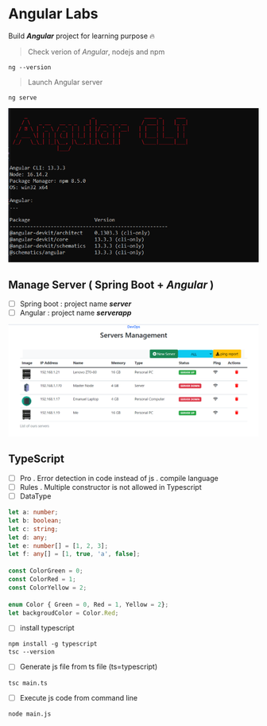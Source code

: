 # Angular Labs
Build ***Angular*** project for learning purpose 🔥

> Check verion of *Angular*, nodejs and npm
```
ng --version
```
> Launch Angular server
```
ng serve
```
![ng --version](ng-version.png "Angular version")

## Manage Server ( Spring Boot + *Angular* )
- [ ] Spring boot : project name ***server***
- [ ] Angular : project name ***serverapp***

![App preview](demo-app-screenshot.png "App preview")


## TypeScript

- [ ] Pro
. Error detection in code instead of js
. compile language
- [ ] Rules
. Multiple constructor is not allowed in Typescript
- [ ] DataType
```ts
let a: number;
let b: boolean;
let c: string;
let d: any;
let e: number[] = [1, 2, 3];
let f: any[] = [1, true, 'a', false];

const ColorGreen = 0;
const ColorRed = 1;
const ColorYellow = 2;

enum Color { Green = 0, Red = 1, Yellow = 2};
let backgroudColor = Color.Red;
```

- [ ] install typescript
```
npm install -g typescript
tsc --version
```
- [ ] Generate js file from ts file (ts=typescript)
```
tsc main.ts
```
- [ ] Execute js code from command line
```
node main.js
```